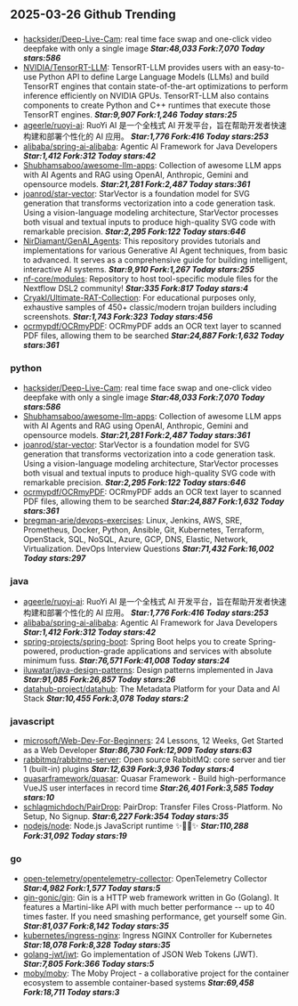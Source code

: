 ## 2025-03-26 Github Trending

### 
* [hacksider/Deep-Live-Cam](https://github.com/hacksider/Deep-Live-Cam): real time face swap and one-click video deepfake with only a single image ***Star:48,033 Fork:7,070 Today stars:586***
* [NVIDIA/TensorRT-LLM](https://github.com/NVIDIA/TensorRT-LLM): TensorRT-LLM provides users with an easy-to-use Python API to define Large Language Models (LLMs) and build TensorRT engines that contain state-of-the-art optimizations to perform inference efficiently on NVIDIA GPUs. TensorRT-LLM also contains components to create Python and C++ runtimes that execute those TensorRT engines. ***Star:9,907 Fork:1,246 Today stars:25***
* [ageerle/ruoyi-ai](https://github.com/ageerle/ruoyi-ai): RuoYi AI 是一个全栈式 AI 开发平台，旨在帮助开发者快速构建和部署个性化的 AI 应用。 ***Star:1,776 Fork:416 Today stars:253***
* [alibaba/spring-ai-alibaba](https://github.com/alibaba/spring-ai-alibaba): Agentic AI Framework for Java Developers ***Star:1,412 Fork:312 Today stars:42***
* [Shubhamsaboo/awesome-llm-apps](https://github.com/Shubhamsaboo/awesome-llm-apps): Collection of awesome LLM apps with AI Agents and RAG using OpenAI, Anthropic, Gemini and opensource models. ***Star:21,281 Fork:2,487 Today stars:361***
* [joanrod/star-vector](https://github.com/joanrod/star-vector): StarVector is a foundation model for SVG generation that transforms vectorization into a code generation task. Using a vision-language modeling architecture, StarVector processes both visual and textual inputs to produce high-quality SVG code with remarkable precision. ***Star:2,295 Fork:122 Today stars:646***
* [NirDiamant/GenAI_Agents](https://github.com/NirDiamant/GenAI_Agents): This repository provides tutorials and implementations for various Generative AI Agent techniques, from basic to advanced. It serves as a comprehensive guide for building intelligent, interactive AI systems. ***Star:9,910 Fork:1,267 Today stars:255***
* [nf-core/modules](https://github.com/nf-core/modules): Repository to host tool-specific module files for the Nextflow DSL2 community! ***Star:335 Fork:817 Today stars:4***
* [Cryakl/Ultimate-RAT-Collection](https://github.com/Cryakl/Ultimate-RAT-Collection): For educational purposes only, exhaustive samples of 450+ classic/modern trojan builders including screenshots. ***Star:1,743 Fork:323 Today stars:456***
* [ocrmypdf/OCRmyPDF](https://github.com/ocrmypdf/OCRmyPDF): OCRmyPDF adds an OCR text layer to scanned PDF files, allowing them to be searched ***Star:24,887 Fork:1,632 Today stars:361***

### python
* [hacksider/Deep-Live-Cam](https://github.com/hacksider/Deep-Live-Cam): real time face swap and one-click video deepfake with only a single image ***Star:48,033 Fork:7,070 Today stars:586***
* [Shubhamsaboo/awesome-llm-apps](https://github.com/Shubhamsaboo/awesome-llm-apps): Collection of awesome LLM apps with AI Agents and RAG using OpenAI, Anthropic, Gemini and opensource models. ***Star:21,281 Fork:2,487 Today stars:361***
* [joanrod/star-vector](https://github.com/joanrod/star-vector): StarVector is a foundation model for SVG generation that transforms vectorization into a code generation task. Using a vision-language modeling architecture, StarVector processes both visual and textual inputs to produce high-quality SVG code with remarkable precision. ***Star:2,295 Fork:122 Today stars:646***
* [ocrmypdf/OCRmyPDF](https://github.com/ocrmypdf/OCRmyPDF): OCRmyPDF adds an OCR text layer to scanned PDF files, allowing them to be searched ***Star:24,887 Fork:1,632 Today stars:361***
* [bregman-arie/devops-exercises](https://github.com/bregman-arie/devops-exercises): Linux, Jenkins, AWS, SRE, Prometheus, Docker, Python, Ansible, Git, Kubernetes, Terraform, OpenStack, SQL, NoSQL, Azure, GCP, DNS, Elastic, Network, Virtualization. DevOps Interview Questions ***Star:71,432 Fork:16,002 Today stars:297***

### java
* [ageerle/ruoyi-ai](https://github.com/ageerle/ruoyi-ai): RuoYi AI 是一个全栈式 AI 开发平台，旨在帮助开发者快速构建和部署个性化的 AI 应用。 ***Star:1,776 Fork:416 Today stars:253***
* [alibaba/spring-ai-alibaba](https://github.com/alibaba/spring-ai-alibaba): Agentic AI Framework for Java Developers ***Star:1,412 Fork:312 Today stars:42***
* [spring-projects/spring-boot](https://github.com/spring-projects/spring-boot): Spring Boot helps you to create Spring-powered, production-grade applications and services with absolute minimum fuss. ***Star:76,571 Fork:41,008 Today stars:24***
* [iluwatar/java-design-patterns](https://github.com/iluwatar/java-design-patterns): Design patterns implemented in Java ***Star:91,085 Fork:26,857 Today stars:26***
* [datahub-project/datahub](https://github.com/datahub-project/datahub): The Metadata Platform for your Data and AI Stack ***Star:10,455 Fork:3,078 Today stars:2***

### javascript
* [microsoft/Web-Dev-For-Beginners](https://github.com/microsoft/Web-Dev-For-Beginners): 24 Lessons, 12 Weeks, Get Started as a Web Developer ***Star:86,730 Fork:12,909 Today stars:63***
* [rabbitmq/rabbitmq-server](https://github.com/rabbitmq/rabbitmq-server): Open source RabbitMQ: core server and tier 1 (built-in) plugins ***Star:12,639 Fork:3,936 Today stars:4***
* [quasarframework/quasar](https://github.com/quasarframework/quasar): Quasar Framework - Build high-performance VueJS user interfaces in record time ***Star:26,401 Fork:3,585 Today stars:10***
* [schlagmichdoch/PairDrop](https://github.com/schlagmichdoch/PairDrop): PairDrop: Transfer Files Cross-Platform. No Setup, No Signup. ***Star:6,227 Fork:354 Today stars:35***
* [nodejs/node](https://github.com/nodejs/node): Node.js JavaScript runtime ✨🐢🚀✨ ***Star:110,288 Fork:31,092 Today stars:19***

### go
* [open-telemetry/opentelemetry-collector](https://github.com/open-telemetry/opentelemetry-collector): OpenTelemetry Collector ***Star:4,982 Fork:1,577 Today stars:5***
* [gin-gonic/gin](https://github.com/gin-gonic/gin): Gin is a HTTP web framework written in Go (Golang). It features a Martini-like API with much better performance -- up to 40 times faster. If you need smashing performance, get yourself some Gin. ***Star:81,037 Fork:8,142 Today stars:35***
* [kubernetes/ingress-nginx](https://github.com/kubernetes/ingress-nginx): Ingress NGINX Controller for Kubernetes ***Star:18,078 Fork:8,328 Today stars:35***
* [golang-jwt/jwt](https://github.com/golang-jwt/jwt): Go implementation of JSON Web Tokens (JWT). ***Star:7,805 Fork:366 Today stars:5***
* [moby/moby](https://github.com/moby/moby): The Moby Project - a collaborative project for the container ecosystem to assemble container-based systems ***Star:69,458 Fork:18,711 Today stars:3***
